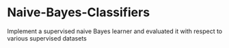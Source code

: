 # Naive-Bayes-Classifiers

Implement a supervised naive Bayes learner and evaluated it with respect to various supervised datasets


